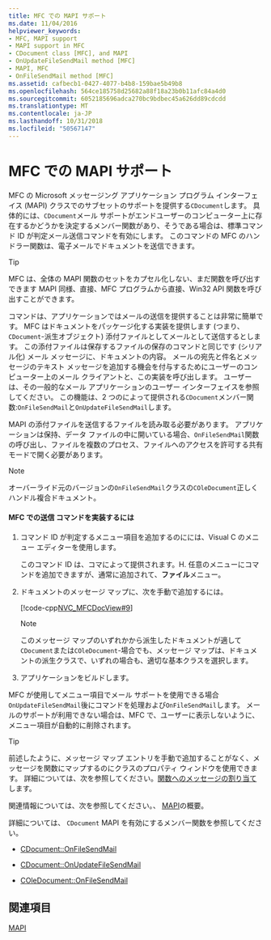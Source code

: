 ```yaml
---
title: MFC での MAPI サポート
ms.date: 11/04/2016
helpviewer_keywords:
- MFC, MAPI support
- MAPI support in MFC
- CDocument class [MFC], and MAPI
- OnUpdateFileSendMail method [MFC]
- MAPI, MFC
- OnFileSendMail method [MFC]
ms.assetid: cafbecb1-0427-4077-b4b8-159bae5b49b8
ms.openlocfilehash: 564ce185758d25682a88f18a23b0b11afc84a4d0
ms.sourcegitcommit: 6052185696adca270bc9bdbec45a626dd89cdcdd
ms.translationtype: MT
ms.contentlocale: ja-JP
ms.lasthandoff: 10/31/2018
ms.locfileid: "50567147"
---
```

# <a name="mapi-support-in-mfc"></a>MFC での MAPI サポート

MFC の Microsoft メッセージング アプリケーション プログラム インターフェイス (MAPI) クラスでのサブセットのサポートを提供する`CDocument`します。 具体的には、`CDocument`メール サポートがエンドユーザーのコンピューター上に存在するかどうかを決定するメンバー関数があり、そうである場合は、標準コマンド ID が判定メール送信コマンドを有効にします。 このコマンドの MFC のハンドラー関数は、電子メールでドキュメントを送信できます。

> [!TIP]
>  MFC は、全体の MAPI 関数のセットをカプセル化しない、まだ関数を呼び出すできます MAPI 同様、直接、MFC プログラムから直接、Win32 API 関数を呼び出すことができます。

コマンドは、アプリケーションではメールの送信を提供することは非常に簡単です。 MFC はドキュメントをパッケージ化する実装を提供します (つまり、 `CDocument`-派生オブジェクト) 添付ファイルとしてメールとして送信するとします。 この添付ファイルは保存するファイルの保存のコマンドと同じです (シリアル化) メール メッセージに、ドキュメントの内容。 メールの宛先と件名とメッセージのテキスト メッセージを追加する機会を付与するためにユーザーのコンピューター上のメール クライアントと、この実装を呼び出します。 ユーザーは、その一般的なメール アプリケーションのユーザー インターフェイスを参照してください。 この機能は、2 つのによって提供される`CDocument`メンバー関数:`OnFileSendMail`と`OnUpdateFileSendMail`します。

MAPI の添付ファイルを送信するファイルを読み取る必要があります。 アプリケーションは保持、データ ファイルの中に開いている場合、`OnFileSendMail`関数の呼び出し、ファイルを複数のプロセス、ファイルへのアクセスを許可する共有モードで開く必要があります。

> [!NOTE]
>  オーバーライド元のバージョンの`OnFileSendMail`クラスの`COleDocument`正しくハンドル複合ドキュメント。

#### <a name="to-implement-a-send-mail-command-with-mfc"></a>MFC での送信 コマンドを実装するには

1. コマンド ID が判定するメニュー項目を追加するのにには、Visual C のメニュー エディターを使用します。

   このコマンド ID は、コマによって提供されます。H. 任意のメニューにコマンドを追加できますが、通常に追加されて、**ファイル**メニュー。

1. ドキュメントのメッセージ マップに、次を手動で追加するには。

   [!code-cpp[NVC_MFCDocView#9](../mfc/codesnippet/cpp/mapi-support-in-mfc_1.cpp)]

    > [!NOTE]
    >  このメッセージ マップのいずれかから派生したドキュメントが適して`CDocument`または`COleDocument`-場合でも、メッセージ マップは、ドキュメントの派生クラスで、いずれの場合も、適切な基本クラスを選択します。

1. アプリケーションをビルドします。

MFC が使用してメニュー項目でメール サポートを使用できる場合`OnUpdateFileSendMail`後にコマンドを処理および`OnFileSendMail`します。 メールのサポートが利用できない場合は、MFC で、ユーザーに表示しないように、メニュー項目が自動的に削除されます。

> [!TIP]
>  前述したように、メッセージ マップ エントリを手動で追加することがなく、メッセージを関数にマップするのにクラスのプロパティ ウィンドウを使用できます。 詳細については、次を参照してください。[関数へのメッセージの割り当て](../mfc/reference/mapping-messages-to-functions.md)します。

関連情報については、次を参照してください。、 [MAPI](../mfc/mapi.md)の概要。

詳細については、 `CDocument` MAPI を有効にするメンバー関数を参照してください。

- [CDocument::OnFileSendMail](../mfc/reference/cdocument-class.md#onfilesendmail)

- [CDocument::OnUpdateFileSendMail](../mfc/reference/cdocument-class.md#onupdatefilesendmail)

- [COleDocument::OnFileSendMail](../mfc/reference/coledocument-class.md#onfilesendmail)

## <a name="see-also"></a>関連項目

[MAPI](../mfc/mapi.md)

